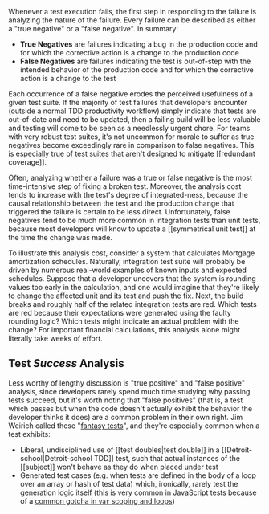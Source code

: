 Whenever a test execution fails, the first step in responding to the failure is analyzing the nature of the failure. Every failure can be described as either a "true negative" or a "false negative". In summary:

* **True Negatives** are failures indicating a bug in the production code and for which the corrective action is a change to the production code
* **False Negatives** are failures indicating the test is out-of-step with the intended behavior of the production code and for which the corrective action is a change to the test

Each occurrence of a false negative erodes the perceived usefulness of a given test suite. If the majority of test failures that developers encounter (outside a normal TDD productivity workflow) simply indicate that tests are out-of-date and need to be updated, then a failing build will be less valuable and testing will come to be seen as a needlessly urgent chore. For teams with very robust test suites, it's not uncommon for morale to suffer as true negatives become exceedingly rare in comparison to false negatives. This is especially true of test suites that aren't designed to mitigate [[redundant coverage]].

Often, analyzing whether a failure was a true or false negative is the most time-intensive step of fixing a broken test. Moreover, the analysis cost tends to increase with the test's degree of integrated-ness, because the causal relationship between the test and the production change that triggered the failure is certain to be less direct. Unfortunately, false negatives tend to be much more common in integration tests than unit tests, because most developers will know to update a [[symmetrical unit test]] at the time the change was made.

To illustrate this analysis cost, consider a system that calculates Mortgage amortization schedules. Naturally, integration test suite will probably be driven by numerous real-world examples of known inputs and expected schedules. Suppose that a developer uncovers that the system is rounding values too early in the calculation, and one would imagine that they're likely to change the affected unit and its test and push the fix. Next, the build breaks and roughly half of the related integration tests are red. Which tests are red because their expectations were generated using the faulty rounding logic? Which tests might indicate an actual problem with the change? For important financial calculations, this analysis alone might literally take weeks of effort.

## Test _Success_ Analysis

Less worthy of lengthy discussion is "true positive" and "false positive" analysis, since developers rarely spend much time studying why passing tests succeed, but it's worth noting that "false positives" (that is, a test which passes but when the code doesn't actually exhibit the behavior the developer thinks it does) are a common problem in their own right. Jim Weirich called these "[fantasy tests](https://twitter.com/jimweirich/status/2932329208)", and they're especially common when a test exhibits:

* Liberal, undisciplined use of [[test doubles|test double]] in a [[Detroit-school|Detroit-school TDD]] test, such that actual instances of the [[subject]] won't behave as they do when placed under test
* Generated test cases (e.g. when tests are defined in the body of a loop over an array or hash of test data) which, ironically, rarely test the generation logic itself (this is very common in JavaScript tests because of a [common gotcha in `var` scoping and loops](http://alandix.com/blog/2014/08/07/javascript-gotcha-var-scope/))
